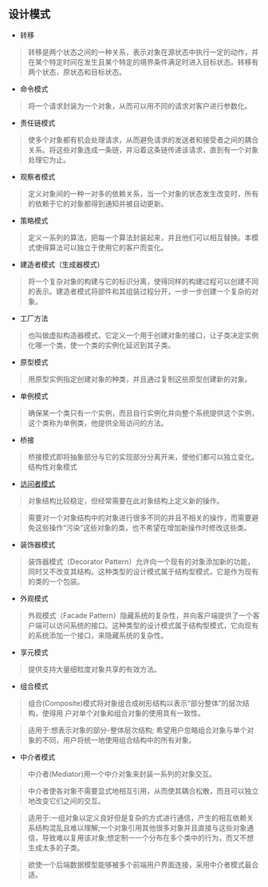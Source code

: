 ## 设计模式

- 转移

>转移是两个状态之间的一种关系，表示对象在源状态中执行一定的动作，并在某个特定时间在发生且某个特定的境界条件满足时进入目标状态。转移有两个状态，原状态和目标状态。

- 命令模式

>将一个请求封装为一个对象，从而可以用不同的请求对客户进行参数化。

- 责任链模式

>使多个对象都有机会处理请求，从而避免请求的发送者和接受者之间的耦合关系。将这些对象连成一条链，并沿着这条链传递该请求，直到有一个对象处理它为止。

- 观察者模式

>定义对象间的一种一对多的依赖关系，当一个对象的状态发生改变时，所有的依赖于它的对象都得到通知并被自动更新。

- 策略模式

>定义一系列的算法，把每一个算法封装起来，并且他们可以相互替换。本模式使得算法可以独立于使用它的客户而变化。

- 建造者模式（生成器模式）

>将一个复杂对象的构建与它的标识分离，使得同样的构建过程可以创建不同的表示。建造者模式将部件和其组装过程分开，一步一步创建一个复杂的对象。

- 工厂方法

>也叫做虚拟构造器模式，它定义一个用于创建对象的接口，让子类决定实例化哪一个类，使一个类的实例化延迟到其子类。

- 原型模式

>用原型实例指定创建对象的种类，并且通过复制这些原型创建新的对象。

- 单例模式

>确保某一个类只有一个实例，而且自行实例化并向整个系统提供这个实例，这个类称为单例类，他提供全局访问的方法。

- 桥接

>桥接模式即将抽象部分与它的实现部分分离开来，使他们都可以独立变化。结构性对象模式

- [访问者模式](https://www.jianshu.com/p/1f1049d0a0f4)

>对象结构比较稳定，但经常需要在此对象结构上定义新的操作。

>需要对一个对象结构中的对象进行很多不同的并且不相关的操作，而需要避免这些操作“污染”这些对象的类，也不希望在增加新操作时修改这些类。

- 装饰器模式

>装饰器模式（Decorator Pattern）允许向一个现有的对象添加新的功能，同时又不改变其结构。这种类型的设计模式属于结构型模式，它是作为现有的类的一个包装。

- 外观模式

>外观模式（Facade Pattern）隐藏系统的复杂性，并向客户端提供了一个客户端可以访问系统的接口。这种类型的设计模式属于结构型模式，它向现有的系统添加一个接口，来隐藏系统的复杂性。

- 享元模式

>提供支持大量细粒度对象共享的有效方法。

- 组合模式

>组合(Composite)模式将对象组合成树形结构以表示“部分整体”的层次结构，使得用
户对单个对象和组合对象的使用具有一致性。

>适用于:想表示对象的部分-整体层次结构; 希望用户忽略组合对象与单个对象的不同，用户将统一地使用组合结构中的所有对象。

- 中介者模式

> 中介者(Mediator)用一个中介对象来封装一系列的对象交互。 

> 中介者使各对象不需要显式地相互引用，从而使其耦合松散，而且可以独立地改变它们之间的交互。

> 适用于:一组对象以定义良好但是复杂的方式进行通信，产生的相互依赖关系结构混乱且难以理解;一个对象引用其他很多对象并且直接与这些对象通信，导致难以复用该对象;想定制一一个分布在多个类中的行为，而又不想生成太多的子类。

> 欲使一个后端数据模型能够被多个前端用户界面连接，采用中介者模式最合适。